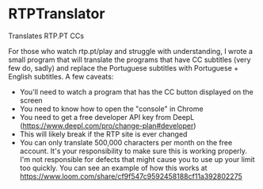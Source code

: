 # RTPTranslator

Translates RTP.PT CCs

For those who watch rtp.pt/play and struggle with understanding, I wrote a small program that will translate the programs that have CC subtitles (very few do, sadly) and replace the Portuguese subtitles with Portuguese + English subtitles.
A few caveats:
- You'll need to watch a program that has the CC button displayed on the screen 
- You need to know how to open the "console" in Chrome
- You need to get a free developer API key from DeepL (https://www.deepl.com/pro/change-plan#developer)
- This will likely break if the RTP site is ever changed
- You can only translate 500,000 characters per month on the free account.  It's your responsibility to make sure this is working properly.  I'm not responsible for defects that might cause you to use up your limit too quickly.
You can see an example of how this works at https://www.loom.com/share/cf9f547c9592458188cf11a392802275
